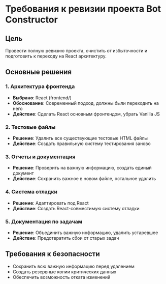 # Требования к ревизии проекта Bot Constructor

## Цель
Провести полную ревизию проекта, очистить от избыточности и подготовить к переходу на React архитектуру.

## Основные решения

### 1. Архитектура фронтенда
- **Выбрано**: React (frontend/)
- **Обоснование**: Современный подход, должны были переходить на него
- **Действие**: Сделать React основным фронтендом, убрать Vanilla JS

### 2. Тестовые файлы
- **Решение**: Удалить все существующие тестовые HTML файлы
- **Действие**: Создать правильную систему тестирования заново

### 3. Отчеты и документация
- **Решение**: Проверить на важную информацию, создать единый документ
- **Действие**: Сохранить важное в новом файле, остальное удалить

### 4. Система отладки
- **Решение**: Адаптировать под React
- **Действие**: Создать React-совместимую систему отладки

### 5. Документация по задачам
- **Решение**: Объединить важную информацию, удалить устаревшее
- **Действие**: Предотвратить сбои от старых задач

## Требования к безопасности
- Сохранить всю важную информацию перед удалением
- Создать резервные копии критических данных
- Обеспечить возможность отката изменений